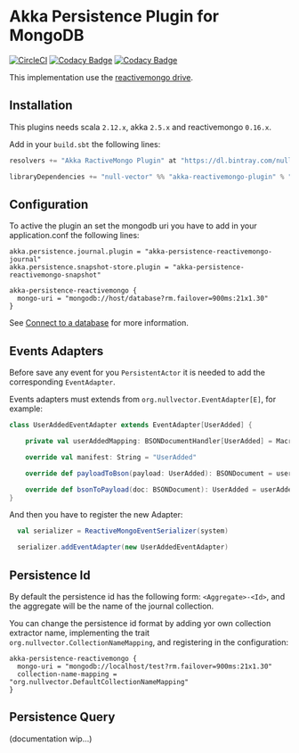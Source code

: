 # Akka Persistence Plugin for MongoDB
[![CircleCI](https://circleci.com/gh/null-vector/akka-reactivemongo-plugin.svg?style=svg)](https://circleci.com/gh/null-vector/akka-reactivemongo-plugin)
[![Codacy Badge](https://api.codacy.com/project/badge/Coverage/6bc8194e92dc42b5a536a1a81d982d18)](https://www.codacy.com/app/rodrigogdea/akka-reactivemongo-plugin?utm_source=github.com&utm_medium=referral&utm_content=null-vector/akka-reactivemongo-plugin&utm_campaign=Badge_Coverage)
[![Codacy Badge](https://api.codacy.com/project/badge/Grade/6bc8194e92dc42b5a536a1a81d982d18)](https://www.codacy.com/app/rodrigogdea/akka-reactivemongo-plugin?utm_source=github.com&amp;utm_medium=referral&amp;utm_content=null-vector/akka-reactivemongo-plugin&amp;utm_campaign=Badge_Grade)

This implementation use the [reactivemongo drive](http://reactivemongo.org/).

## Installation
This plugins needs scala `2.12.x`, akka `2.5.x` and reactivemongo `0.16.x`.

Add in your `build.sbt` the following lines:
```scala
resolvers += "Akka RactiveMongo Plugin" at "https://dl.bintray.com/null-vector/releases"

libraryDependencies += "null-vector" %% "akka-reactivemongo-plugin" % "1.0.0",
```

## Configuration
To active the plugin an set the mongodb uri you have to add in your application.conf the following lines:
```
akka.persistence.journal.plugin = "akka-persistence-reactivemongo-journal"
akka.persistence.snapshot-store.plugin = "akka-persistence-reactivemongo-snapshot"

akka-persistence-reactivemongo {
  mongo-uri = "mongodb://host/database?rm.failover=900ms:21x1.30"
}
```
See [Connect to a database](http://reactivemongo.org/releases/0.1x/documentation/tutorial/connect-database.html) for more information.

## Events Adapters
Before save any event for you `PersistentActor` it is needed to add the corresponding `EventAdapter`.

Events adapters must extends from `org.nullvector.EventAdapter[E]`, for example:

```scala
class UserAddedEventAdapter extends EventAdapter[UserAdded] {

    private val userAddedMapping: BSONDocumentHandler[UserAdded] = Macros.handler[UserAdded]

    override val manifest: String = "UserAdded"

    override def payloadToBson(payload: UserAdded): BSONDocument = userAddedMapping.write(payload)

    override def bsonToPayload(doc: BSONDocument): UserAdded = userAddedMapping.read(doc)
}
```

And then you have to register the new Adapter:
```scala
  val serializer = ReactiveMongoEventSerializer(system)

  serializer.addEventAdapter(new UserAddedEventAdapter)
```

## Persistence Id
By default the persistence id has the following form: `<Aggregate>-<Id>`, and the aggregate will be the name of the journal collection.

You can change the persistence id format by adding yor own collection extractor name, implementing the trait `org.nullvector.CollectionNameMapping`,
and registering in the configuration:
```
akka-persistence-reactivemongo {
  mongo-uri = "mongodb://localhost/test?rm.failover=900ms:21x1.30"
  collection-name-mapping = "org.nullvector.DefaultCollectionNameMapping"
}
```

## Persistence Query

(documentation wip...)
